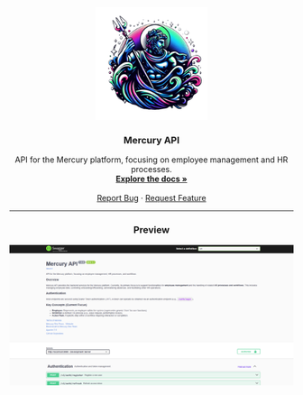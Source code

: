 <br />
<div align="center">
  <a href="https://github.com/sergej-stk/mercury">
    <img src="assets/logo.png" alt="Logo" width="200" height="200">
  </a>

<h3 align="center">Mercury API</h3>

  <p align="center">
    API for the Mercury platform, focusing on employee management and HR processes.
    <br />
    <a href="https://mercury.sergejsteinsiek.com/"><strong>Explore the docs »</strong></a>
    <br />
    <br />
    <a href="https://github.com/sergej-stk/mercury/issues/new?template=bugreport.md">Report Bug</a>
    &middot;
    <a href="https://github.com/sergej-stk/mercury/issues/new?template=featurerequest.md">Request Feature</a>
  </p>
</div>

---

<h3 align="center">Preview</h3>

![Preview](/assets/preview.png)